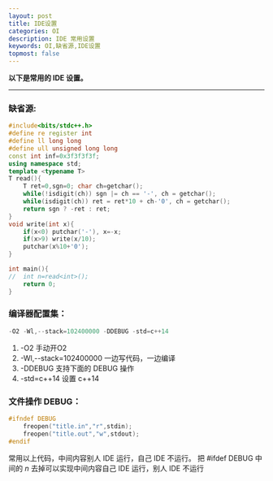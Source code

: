 ```yaml
---
layout: post
title: IDE设置
categories: OI
description: IDE 常用设置
keywords: OI,缺省源,IDE设置
topmost: false
---
```


**以下是常用的 IDE 设置。**

----------------

### 缺省源:
```cpp
#include<bits/stdc++.h>
#define re register int
#define ll long long
#define ull unsigned long long
const int inf=0x3f3f3f3f;
using namespace std;
template <typename T>
T read(){
	T ret=0,sgn=0; char ch=getchar();
	while(!isdigit(ch)) sgn |= ch == '-', ch = getchar();
	while(isdigit(ch)) ret = ret*10 + ch-'0', ch = getchar();
	return sgn ? -ret : ret;
}
void write(int x){
	if(x<0) putchar('-'), x=-x;
	if(x>9) write(x/10);
	putchar(x%10+'0');
}

int main(){
//	int n=read<int>();
	return 0;
}
```


### 编译器配置集：
```cpp
-O2 -Wl,--stack=102400000 -DDEBUG -std=c++14
```
1. -O2 手动开O2 
1. -Wl,--stack=102400000 一边写代码，一边编译
1. -DDEBUG 支持下面的 DEBUG 操作
1. -std=c++14 设置 c++14

### 文件操作 DEBUG：
```cpp
#ifndef DEBUG
	freopen("title.in","r",stdin);
	freopen("title.out","w",stdout);
#endif
```
常用以上代码，中间内容别人 IDE 运行，自己 IDE 不运行。
把 #ifdef DEBUG 中间的 $n$ 去掉可以实现中间内容自己 IDE 运行，别人 IDE 不运行


